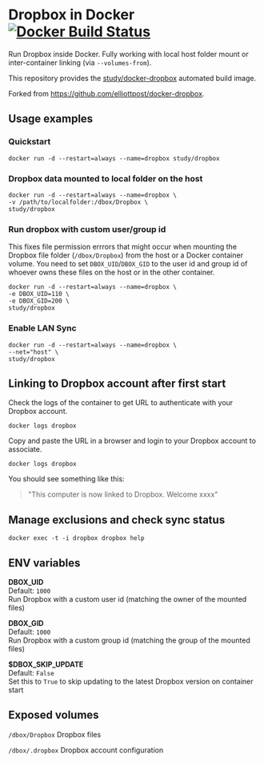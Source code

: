 # Dropbox in Docker [![Docker Build Status](https://img.shields.io/docker/build/study/docker-dropbox.svg)](https://hub.docker.com/r/study/docker-dropbox/)

Run Dropbox inside Docker. Fully working with local host folder mount or inter-container linking (via `--volumes-from`).

This repository provides the [study/docker-dropbox](https://registry.hub.docker.com/u/study/docker-dropbox/) automated build image.

Forked from https://github.com/elliottpost/docker-dropbox.

## Usage examples

### Quickstart

    docker run -d --restart=always --name=dropbox study/dropbox

### Dropbox data mounted to local folder on the host

    docker run -d --restart=always --name=dropbox \
    -v /path/to/localfolder:/dbox/Dropbox \
    study/dropbox

### Run dropbox with custom user/group id
This fixes file permission errrors that might occur when mounting the Dropbox file folder (`/dbox/Dropbox`) from the host or a Docker container volume. You need to set `DBOX_UID`/`DBOX_GID` to the user id and group id of whoever owns these files on the host or in the other container.

    docker run -d --restart=always --name=dropbox \
    -e DBOX_UID=110 \
    -e DBOX_GID=200 \
    study/dropbox

### Enable LAN Sync

    docker run -d --restart=always --name=dropbox \
    --net="host" \
    study/dropbox

## Linking to Dropbox account after first start

Check the logs of the container to get URL to authenticate with your Dropbox account.

    docker logs dropbox

Copy and paste the URL in a browser and login to your Dropbox account to associate.

    docker logs dropbox

You should see something like this:

> "This computer is now linked to Dropbox. Welcome xxxx"

## Manage exclusions and check sync status

    docker exec -t -i dropbox dropbox help

## ENV variables

**DBOX_UID**  
Default: `1000`  
Run Dropbox with a custom user id (matching the owner of the mounted files)

**DBOX_GID**  
Default: `1000`  
Run Dropbox with a custom group id (matching the group of the mounted files)

**$DBOX_SKIP_UPDATE**  
Default: `False`  
Set this to `True` to skip updating to the latest Dropbox version on container start


## Exposed volumes

`/dbox/Dropbox`
Dropbox files

`/dbox/.dropbox`
Dropbox account configuration
